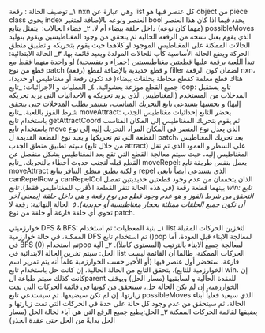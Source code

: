 ١_ توصيف الحالة : رقعة nxn وهي عبارة عن list كل عنصر فيها هو object
من piece class يحوي index العنصر ونوعه بالإضافة لمتغير bool يحدد 
فيما اذا كان هذا العنصر (مهما كان نوعه) داخل حلقة بيضاء أم لا.
٢_ فضاء الحالات:  يتمثل بتابع possibleMoves الذي يقوم بعنل نسخة من الرقعة 
الحالية ثم يتحقق من وجود المغناطيسين ويقوم بتوليد الحالات الممكنة على المغناطيس 
الموجود او كلاهما حيث يقوم بتحريكه و تطبيق منطق الحركة ويضع الحالة الأساسية 
كأب للحالات المولدة ويعيد قائمة بها.
٣_ الحالة الابتدائية: تبدأ اللعبة برقعة عليها قطعتين مغناطيسيتين (حمراء و بنفسحية) او واحدة 
منهما فقط مع قطع من نوع patch (رقعة) و قطع حديدية بالإضافة لقطع filler لضمان 
كون الرقعة nxn، هناك قطع معلمة كقطع محاطة بحلقات بيضاء( قد تكون رقعة أو مغناطيس او حديد)، 
جميع القطع موزعة بعشوائية.
٤_ العمليات و الاجرائيات:
_تابع loop: تابع يستقبل المدخلات من المستخدم (المغناطيس الذي يريد تحريكه و 
الاحداثيات التي يريد تحريكه إليها) و بحسبها يستدعي تابع التحريك المناسب، بستمر 
بطلب المدخلات حتى يتحقق شرط الفوز باللعبة.
_تابع moveAttract: يحضر التابع إحداثيات مغناطيس الجذب باستخدام 
تابع getAttractCoord ثم يقوم بتحريك المغناطيس إلى المكان المناسب باستخدام 
تابع move الذي يعدل نوع العنصر في المكان المراد التحريك إليه إلى نوع القطعة التي 
تم تحريكها و يعيد نوع القطعة القديمة ل patch، بعد تحريك المغناطيس سيتم تطبيق 
منطق الجذب (من خلال تابع attract) على السطر و العمود الذي تم نقل المغناطيس 
إليه، حيث سيتم معالجة القطع التي تقع بعد المغناطيس بشكل منفصل عن القطع قبله 
لتجنب حدوث أخطاء بالتحريك.
_تابع moveRepel: يعمل بنفس طريقة تابع moveAttract و لكنه يطبق منطق 
التنافر بتابع repel الذي يستدعي أيضاً تابعي canRepelRow و canRepelCol الذان 
يتحققان من عدم وجود قطعتين حديديتين تفصل بينهما قطعة رقعة 
(في هذه الحالة تنفر القطعة الأقرب للمغناطيس فقط).
_تابع win: تابع التحقق من شرط الفوز و هو عدم وجود قطع من نوع رقعة و هي داخل 
حلقة (بمعنى آخر أن تكون جميع الحلقات ممتلئة بحجار مغناطيسية أو حديدية).
٥_ الحالة النهائية: رقعة لا تحوي أي حلقة فارغة أو حلقة من نوع patch.


خوارزميتي DFS & BFS:
١_ بنية المعطيات: تم استخدام list لتخزين الحركات المقبلة الممكنة، في حالة خوارزمية DFS تم
استخدام تابع ()pop لمعالجة الابناء قبل العودة، أما في BFS تم استخدام (0)pop لمعالجة 
جميع الابناء بالترتيب (المستوى كاملاً).
٢_ آلية الحل:
سيتم تخزين الحالة الابتدائية في list الحركات الممكنة، طالما أن القائمة ليست فارغة، ستحضر 
أول عنصر فيها (أو الأخير حسب الخوارزمية علماً أنه يتم تمرير اسم الخوارزمية للتابع).
يتحقق التابع من الحالة الحالية، إن كانت حل باستخدام تابع win، إن كانت كذلك سيتم طباعة 
الparent للعقدة الحالية و لسابقيها (مسار الحل) ويوقف الخوارزمية.
إن لم تكن الحالة حل، سيتحقق من كونها في قائمة الحركات التي تمت زيارتها، إن لم تكن 
سيضيفها، ثم سيستدعي تابع possibleMoves الذي سيعيد فعلياً أبناء الحالة، ثم سيتحقق من 
عدم وجود كل حالة على حدة في الحركات التي تمت زيارتها و يضيفها لقائمة الحركات الممكنة
٣_ الحل:يطبع جميع الرقع التي هي آباء لحالة الحل (مسار الحل بدايةً من الحل حتى عقدة الجذر)
